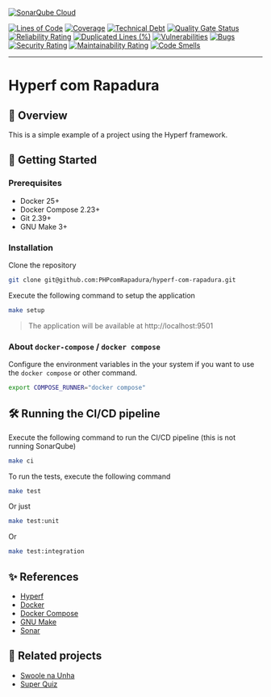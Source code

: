 [![SonarQube Cloud](https://sonarcloud.io/images/project_badges/sonarcloud-dark.svg)](https://sonarcloud.io/summary/new_code?id=PHPcomRapadura_hyperf-com-rapadura)

[![Lines of Code](https://sonarcloud.io/api/project_badges/measure?project=PHPcomRapadura_hyperf-com-rapadura&metric=ncloc&token=17b88fd5cd050204f8244a01405cdeaf1a8555af)](https://sonarcloud.io/summary/new_code?id=PHPcomRapadura_hyperf-com-rapadura)
[![Coverage](https://sonarcloud.io/api/project_badges/measure?project=PHPcomRapadura_hyperf-com-rapadura&metric=coverage&token=17b88fd5cd050204f8244a01405cdeaf1a8555af)](https://sonarcloud.io/summary/new_code?id=PHPcomRapadura_hyperf-com-rapadura)
[![Technical Debt](https://sonarcloud.io/api/project_badges/measure?project=PHPcomRapadura_hyperf-com-rapadura&metric=sqale_index&token=17b88fd5cd050204f8244a01405cdeaf1a8555af)](https://sonarcloud.io/summary/new_code?id=PHPcomRapadura_hyperf-com-rapadura)
[![Quality Gate Status](https://sonarcloud.io/api/project_badges/measure?project=PHPcomRapadura_hyperf-com-rapadura&metric=alert_status&token=17b88fd5cd050204f8244a01405cdeaf1a8555af)](https://sonarcloud.io/summary/new_code?id=PHPcomRapadura_hyperf-com-rapadura)
[![Reliability Rating](https://sonarcloud.io/api/project_badges/measure?project=PHPcomRapadura_hyperf-com-rapadura&metric=reliability_rating&token=17b88fd5cd050204f8244a01405cdeaf1a8555af)](https://sonarcloud.io/summary/new_code?id=PHPcomRapadura_hyperf-com-rapadura)
[![Duplicated Lines (%)](https://sonarcloud.io/api/project_badges/measure?project=PHPcomRapadura_hyperf-com-rapadura&metric=duplicated_lines_density&token=17b88fd5cd050204f8244a01405cdeaf1a8555af)](https://sonarcloud.io/summary/new_code?id=PHPcomRapadura_hyperf-com-rapadura)
[![Vulnerabilities](https://sonarcloud.io/api/project_badges/measure?project=PHPcomRapadura_hyperf-com-rapadura&metric=vulnerabilities&token=17b88fd5cd050204f8244a01405cdeaf1a8555af)](https://sonarcloud.io/summary/new_code?id=PHPcomRapadura_hyperf-com-rapadura)
[![Bugs](https://sonarcloud.io/api/project_badges/measure?project=PHPcomRapadura_hyperf-com-rapadura&metric=bugs&token=17b88fd5cd050204f8244a01405cdeaf1a8555af)](https://sonarcloud.io/summary/new_code?id=PHPcomRapadura_hyperf-com-rapadura)
[![Security Rating](https://sonarcloud.io/api/project_badges/measure?project=PHPcomRapadura_hyperf-com-rapadura&metric=security_rating&token=17b88fd5cd050204f8244a01405cdeaf1a8555af)](https://sonarcloud.io/summary/new_code?id=PHPcomRapadura_hyperf-com-rapadura)
[![Maintainability Rating](https://sonarcloud.io/api/project_badges/measure?project=PHPcomRapadura_hyperf-com-rapadura&metric=sqale_rating&token=17b88fd5cd050204f8244a01405cdeaf1a8555af)](https://sonarcloud.io/summary/new_code?id=PHPcomRapadura_hyperf-com-rapadura)
[![Code Smells](https://sonarcloud.io/api/project_badges/measure?project=PHPcomRapadura_hyperf-com-rapadura&metric=code_smells&token=17b88fd5cd050204f8244a01405cdeaf1a8555af)](https://sonarcloud.io/summary/new_code?id=PHPcomRapadura_hyperf-com-rapadura)

---

# Hyperf com Rapadura

## 🍿 Overview

This is a simple example of a project using the Hyperf framework.

## 🚀 Getting Started

### Prerequisites

- Docker 25+
- Docker Compose 2.23+
- Git 2.39+
- GNU Make 3+

### Installation

Clone the repository

```bash
git clone git@github.com:PHPcomRapadura/hyperf-com-rapadura.git
```

Execute the following command to setup the application

```bash
make setup
```

> The application will be available at http://localhost:9501

### About `docker-compose` / `docker compose`

Configure the environment variables in the your system if you want to use the `docker compose` or other command.

```bash
export COMPOSE_RUNNER="docker compose"
```

## 🛠️ Running the CI/CD pipeline

Execute the following command to run the CI/CD pipeline (this is not running SonarQube)

```bash
make ci
```

To run the tests, execute the following command

```bash
make test
```

Or just

```bash
make test:unit
```

Or

```bash
make test:integration
```

## ✨ References

- [Hyperf](https://hyperf.io/)
- [Docker](https://www.docker.com/)
- [Docker Compose](https://docs.docker.com/compose/)
- [GNU Make](https://www.gnu.org/software/make/)
- [Sonar](https://www.sonarcloud.io/)

## 👋 Related projects

- [Swoole na Unha](https://github.com/ricardominze/swoolebootstrap)
- [Super Quiz](https://github.com/PHPcomRapadura/quiz)
